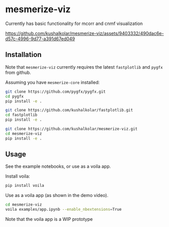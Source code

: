 # mesmerize-viz

Currently has basic functionality for mcorr and cnmf visualization

https://github.com/kushalkolar/mesmerize-viz/assets/9403332/490dac6e-d57c-4996-9d77-a391d67ed049

## Installation

Note that `mesmerize-viz` currently requires the latest `fastplotlib` and `pygfx` from github.

Assuming you have `mesmerize-core` installed:

```bash
git clone https://github.com/pygfx/pygfx.git
cd pygfx
pip install -e .

git clone https://github.com/kushalkolar/fastplotlib.git
cd fastplotlib
pip install -e .

git clone https://github.com/kushalkolar/mesmerize-viz.git
cd mesmerize-viz
pip install -e .
```

## Usage

See the example notebooks, or use as a voila app.

Install voila:

```bash
pip install voila
```

Use as a voila app (as shown in the demo video).

```bash
cd mesmerize-viz
voila examples/app.ipynb --enable_nbextensions=True
```

Note that the voila app is a WIP prototype
